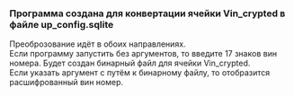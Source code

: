 ### Программа создана для конвертации ячейки Vin_crypted в файле up_config.sqlite  
Преоброзование идёт в обоих направлениях.  
Если программу запустить без аргументов, то введите 17 знаков вин номера. Будет создан бинарный файл для ячейки Vin_crypted.  
Если указать аргумент с путём к бинарному файлу, то отобразится расшифрованный  вин номер.  
